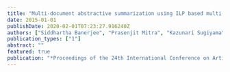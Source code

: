 ```yaml
---
title: "Multi-document abstractive summarization using ILP based multi-sentence compression"
date: 2015-01-01
publishDate: 2020-02-01T07:23:27.916240Z
authors: ["Siddhartha Banerjee", "Prasenjit Mitra", "Kazunari Sugiyama"]
publication_types: ["1"]
abstract: ""
featured: true
publication: "*Proceedings of the 24th International Conference on Artificial Intelligence*"
---
```


